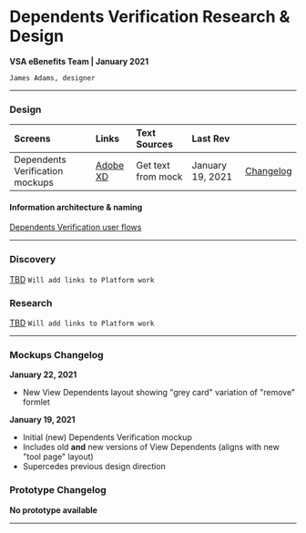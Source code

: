 # Dependents Verification Research & Design
**VSA eBenefits Team | January 2021**

`James Adams, designer`

---

### Design

| Screens | Links | Text Sources | Last Rev | |
| :--- | :--- | :--- | :--- | :--- |
| Dependents Verification mockups | [Adobe XD](https://xd.adobe.com/view/9a75a359-e0e2-4411-b235-60c3dddb4e6e-cf26/) | Get text from mock | January 19, 2021 | [Changelog](#mockups-changelog) |



#### Information architecture & naming

[Dependents Verification user flows](https://xd.adobe.com/view/95773c75-de5a-4e55-8c35-34a91425155d-c024/)

---

### Discovery
[TBD]() `Will add links to Platform work`

### Research
[TBD]() `Will add links to Platform work`

---

### Mockups Changelog

**January 22, 2021**
- New View Dependents layout showing "grey card" variation of "remove" formlet 

**January 19, 2021**
- Initial (new) Dependents Verification mockup
- Includes old **and** new versions of View Dependents (aligns with new "tool page" layout)
- Supercedes previous design direction

### Prototype Changelog

**No prototype available**

---
